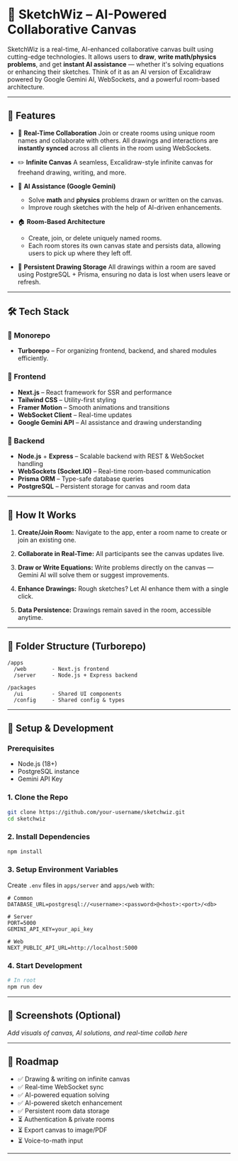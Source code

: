 
# 🎨 SketchWiz – AI-Powered Collaborative Canvas

SketchWiz is a real-time, AI-enhanced collaborative canvas built using cutting-edge technologies. It allows users to **draw**, **write math/physics problems**, and get **instant AI assistance** — whether it's solving equations or enhancing their sketches. Think of it as an AI version of Excalidraw powered by Google Gemini AI, WebSockets, and a powerful room-based architecture.

---

## 🚀 Features

* 🔁 **Real-Time Collaboration**
  Join or create rooms using unique room names and collaborate with others. All drawings and interactions are **instantly synced** across all clients in the room using WebSockets.

* ✏️ **Infinite Canvas**
  A seamless, Excalidraw-style infinite canvas for freehand drawing, writing, and more.

* 🧠 **AI Assistance (Google Gemini)**

  * Solve **math** and **physics** problems drawn or written on the canvas.
  * Improve rough sketches with the help of AI-driven enhancements.

* 🏠 **Room-Based Architecture**

  * Create, join, or delete uniquely named rooms.
  * Each room stores its own canvas state and persists data, allowing users to pick up where they left off.

* 💾 **Persistent Drawing Storage**
  All drawings within a room are saved using PostgreSQL + Prisma, ensuring no data is lost when users leave or refresh.

---

## 🛠️ Tech Stack

### 🧩 Monorepo

* **Turborepo** – For organizing frontend, backend, and shared modules efficiently.

### 🎨 Frontend

* **Next.js** – React framework for SSR and performance
* **Tailwind CSS** – Utility-first styling
* **Framer Motion** – Smooth animations and transitions
* **WebSocket Client** – Real-time updates
* **Google Gemini API** – AI assistance and drawing understanding

### 🧠 Backend

* **Node.js** + **Express** – Scalable backend with REST & WebSocket handling
* **WebSockets (Socket.IO)** – Real-time room-based communication
* **Prisma ORM** – Type-safe database queries
* **PostgreSQL** – Persistent storage for canvas and room data

---

## 🔗 How It Works

1. **Create/Join Room:**
   Navigate to the app, enter a room name to create or join an existing one.

2. **Collaborate in Real-Time:**
   All participants see the canvas updates live.

3. **Draw or Write Equations:**
   Write problems directly on the canvas — Gemini AI will solve them or suggest improvements.

4. **Enhance Drawings:**
   Rough sketches? Let AI enhance them with a single click.

5. **Data Persistence:**
   Drawings remain saved in the room, accessible anytime.

---

## 📂 Folder Structure (Turborepo)

```
/apps
  /web        - Next.js frontend
  /server     - Node.js + Express backend

/packages
  /ui         - Shared UI components
  /config     - Shared config & types
```

---

## 🧪 Setup & Development

### Prerequisites

* Node.js (18+)
* PostgreSQL instance
* Gemini API Key

### 1. Clone the Repo

```bash
git clone https://github.com/your-username/sketchwiz.git
cd sketchwiz
```

### 2. Install Dependencies

```bash
npm install
```

### 3. Setup Environment Variables

Create `.env` files in `apps/server` and `apps/web` with:

```env
# Common
DATABASE_URL=postgresql://<username>:<password>@<host>:<port>/<db>

# Server
PORT=5000
GEMINI_API_KEY=your_api_key

# Web
NEXT_PUBLIC_API_URL=http://localhost:5000
```

### 4. Start Development

```bash
# In root
npm run dev
```

---

## 📸 Screenshots (Optional)

*Add visuals of canvas, AI solutions, and real-time collab here*

---

## 📌 Roadmap

* ✅ Drawing & writing on infinite canvas
* ✅ Real-time WebSocket sync
* ✅ AI-powered equation solving
* ✅ AI-powered sketch enhancement
* ✅ Persistent room data storage
* ⏳ Authentication & private rooms
* ⏳ Export canvas to image/PDF
* ⏳ Voice-to-math input

---




